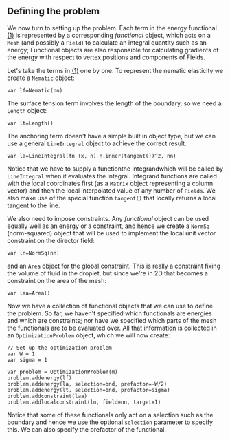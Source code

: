 ## Defining the problem

We now turn to setting up the problem. Each term in the energy
functional [(1)](../tutorial.md#free-energy) is represented by a corresponding *functional*
object, which acts on a `Mesh` (and possibly a `Field`) to calculate an
integral quantity such as an energy; Functional objects are also
responsible for calculating gradients of the energy with respect to
vertex positions and components of Fields.

Let's take the terms in [(1)](../tutorial.md#free-energy) one by one: To represent the nematic elasticity we
create a `Nematic` object:

    var lf=Nematic(nn)

The surface tension term involves the length of the boundary, so we need
a `Length` object:

    var lt=Length()

The anchoring term doesn't have a simple built in object type, but we
can use a general `LineIntegral` object to achieve the correct result.

    var la=LineIntegral(fn (x, n) n.inner(tangent())^2, nn)

Notice that we have to supply a functionthe integrandwhich will be
called by `LineIntegral` when it evaluates the integral. Integrand
functions are called with the local coordinates first (as a `Matrix`
object representing a column vector) and then the local interpolated
value of any number of `Fields`. We also make use of the special
function `tangent()` that locally returns a local tangent to the line.

We also need to impose constraints. Any *functional* object can be used
equally well as an energy or a constraint, and hence we create a
`NormSq` (norm-squared) object that will be used to implement the local
unit vector constraint on the director field:

    var ln=NormSq(nn)

and an `Area` object for the global constraint. This is really a
constraint fixing the volume of fluid in the droplet, but since we're in
2D that becomes a constraint on the area of the mesh:

    var laa=Area()

Now we have a collection of functional objects that we can use to define
the problem. So far, we haven't specified which functionals are energies
and which are constraints; nor have we specified which parts of the mesh
the functionals are to be evaluated over. All that information is
collected in an `OptimizationProblem` object, which we will now create:

    // Set up the optimization problem
    var W = 1
    var sigma = 1

    var problem = OptimizationProblem(m)
    problem.addenergy(lf)
    problem.addenergy(la, selection=bnd, prefactor=-W/2)
    problem.addenergy(lt, selection=bnd, prefactor=sigma)
    problem.addconstraint(laa)
    problem.addlocalconstraint(ln, field=nn, target=1)

Notice that some of these functionals only act on a selection such as
the boundary and hence we use the optional `selection` parameter to
specify this. We can also specify the prefactor of the functional.
